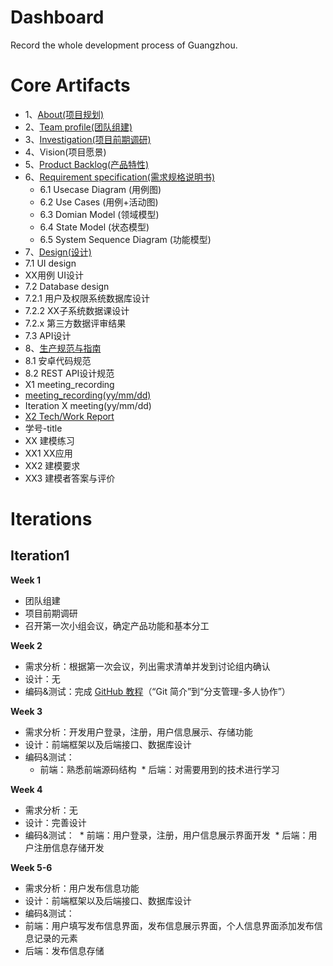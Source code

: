 # Dashboard
Record the whole development process of Guangzhou.
# Core Artifacts
- 1、[About(项目规划)](https://github.com/team-work-GuangZhou/Guangzhou/blob/master/README.md)
- 2、[Team profile(团队组建)](https://github.com/team-work-GuangZhou/Guangzhou/blob/master/documents/team-profile.md)
- 3、[Investigation(项目前期调研)](https://github.com/team-work-GuangZhou/Guangzhou/blob/master/documents/investigation.md)
- 4、Vision(项目愿景)
- 5、[Product Backlog(产品特性)](https://github.com/team-work-GuangZhou/Guangzhou/blob/master/documents/backlog.md)
- 6、[Requirement specification(需求规格说明书)](https://github.com/team-work-GuangZhou/Guangzhou/blob/master/documents/Requirement-specification.md)
	- 6.1 Usecase Diagram (用例图)
	- 6.2 Use Cases (用例+活动图)
	- 6.3 Domian Model (领域模型)
	- 6.4 State Model (状态模型)
	- 6.5 System Sequence Diagram (功能模型)
- 7、[Design(设计)](https://github.com/team-work-GuangZhou/Guangzhou/blob/master/documents/Design.md)
 - 7.1 UI design
  - XX用例 UI设计
 - 7.2 Database design
  - 7.2.1 用户及权限系统数据库设计
  - 7.2.2 XX子系统数据课设计
  - 7.2.x 第三方数据评审结果
 - 7.3 API设计
- 8、[生产规范与指南](https://github.com/team-work-GuangZhou/Guangzhou/blob/master/codes/README.md)
 - 8.1 安卓代码规范
 - 8.2 REST API设计规范
- X1 meeting_recording
 - [meeting_recording(yy/mm/dd)](https://github.com/team-work-GuangZhou/Guangzhou/blob/master/documents/meeting_record.md)
 - Iteration X meeting(yy/mm/dd)
- [X2 Tech/Work Report](https://github.com/team-work-GuangZhou/Guangzhou/tree/master/tech-work_report)
 - 学号-title
- XX 建模练习
 - XX1 XX应用
 - XX2 建模要求
 - XX3 建模者答案与评价
# Iterations
## Iteration1
**Week 1**
* 团队组建
* 项目前期调研
* 召开第一次小组会议，确定产品功能和基本分工

**Week 2**
* 需求分析：根据第一次会议，列出需求清单并发到讨论组内确认
* 设计：无
* 编码&测试：完成 [GitHub 教程](https://www.liaoxuefeng.com/wiki/0013739516305929606dd18361248578c67b8067c8c017b000)（“Git 简介”到“分支管理-多人协作”）

**Week 3**
* 需求分析：开发用户登录，注册，用户信息展示、存储功能
* 设计：前端框架以及后端接口、数据库设计
* 编码&测试：
  * 前端：熟悉前端源码结构
  * 后端：对需要用到的技术进行学习

**Week 4**
* 需求分析：无
* 设计：完善设计
* 编码&测试：
  * 前端：用户登录，注册，用户信息展示界面开发
  * 后端：用户注册信息存储开发

**Week 5-6**
* 需求分析：用户发布信息功能
* 设计：前端框架以及后端接口、数据库设计
* 编码&测试：
 * 前端：用户填写发布信息界面，发布信息展示界面，个人信息界面添加发布信息记录的元素
 * 后端：发布信息存储

